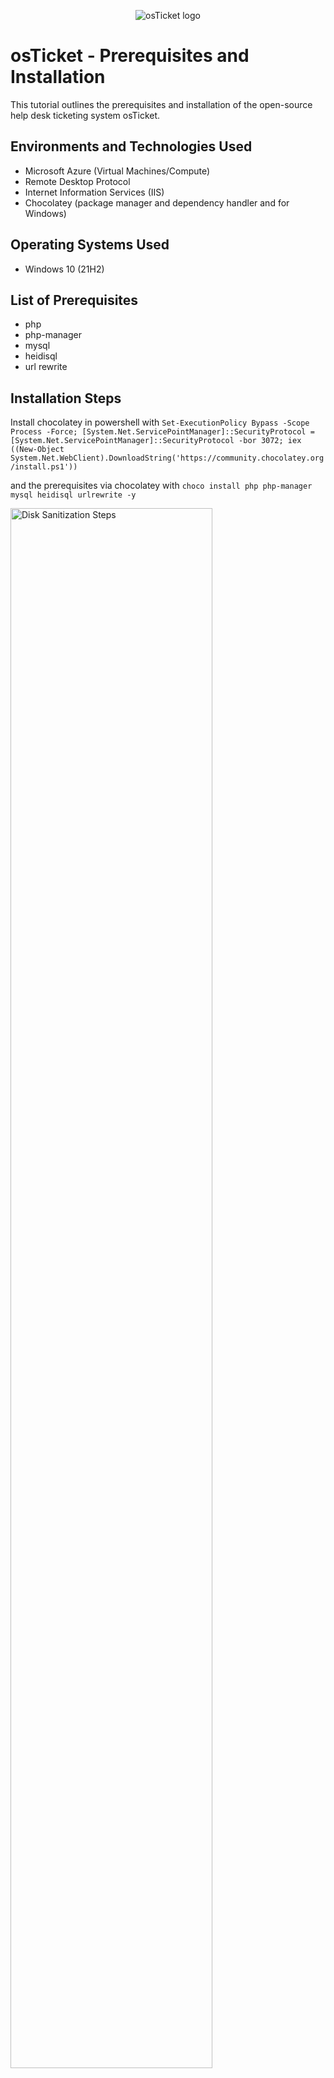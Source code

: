 <p align="center">
<img src="https://i.imgur.com/Clzj7Xs.png" alt="osTicket logo"/>
</p>

<h1>osTicket - Prerequisites and Installation</h1>
This tutorial outlines the prerequisites and installation of the open-source help desk ticketing system osTicket.<br />


<h2>Environments and Technologies Used</h2>

- Microsoft Azure (Virtual Machines/Compute)
- Remote Desktop Protocol
- Internet Information Services (IIS)
- Chocolatey (package manager and dependency handler and  for Windows)

<h2>Operating Systems Used </h2>

- Windows 10</b> (21H2)

<h2>List of Prerequisites</h2>

- php
- php-manager
- mysql
- heidisql
- url rewrite

<h2>Installation Steps</h2>

<p>
  Install chocolatey in powershell with <code>Set-ExecutionPolicy Bypass -Scope Process -Force; [System.Net.ServicePointManager]::SecurityProtocol = [System.Net.ServicePointManager]::SecurityProtocol -bor 3072; iex ((New-Object System.Net.WebClient).DownloadString('https://community.chocolatey.org/install.ps1'))</code>
</p>
  <p></p>and the prerequisites via chocolatey with <code>choco install php php-manager mysql heidisql urlrewrite -y</code>
</p>
<p>
<img src="https://github.com/user-attachments/assets/38d1ea92-e568-479b-8428-bb142f45d8c2" height="80%" width="80%" alt="Disk Sanitization Steps"/>
</p>
<br />

<p>
  Download osTicket with your desired plugns, then extract the upload folder from the archive to C:/inetpub/wwwroot/ and rename it to osticket, and finally extract your .phar plugins to the osticket/include/plugins folder.
</p>

<p>
  Rename osticket/include/ost-sampleconfig.php to ost-config.php so it will be read by the site, then disable permission inheritance on ost-config.php and give full permissions to everyone. (This is for convenience during the configuration steps)
</p>
<p>
<img src="https://github.com/user-attachments/assets/da430e69-e548-4f0a-a8ed-b73e23126da6" height="80%" width="80%" alt="Disk Sanitization Steps"/>
<img src="https://github.com/user-attachments/assets/4bbea470-d587-4dbd-96e0-99577e797231" height="80%" width="80%" alt="Disk Sanitization Steps"/>
</p>
<br />

<p>
  Register your PHP installation (choco installs PHP to C:/tools) from within IIS and enable the php_opcache and php_intl modules from within IIS (if you miss any then they will show during the initial setup). Add osticket as a site in IIS and delete the default IIS site if you desire.
</p>
<p>
<img src="https://github.com/user-attachments/assets/04bd0535-0395-4500-99a5-ba460a9293b1" height="80%" width="80%" alt="Disk Sanitization Steps"/>
</p>
<br />

<p>
  Login to your sql database (root with no password) and create a database for osticket. You should also set a password for the root user in Tools>User manager.
</p>
<p>
<img src="https://github.com/user-attachments/assets/02156df1-cf68-499c-b7ed-efd993f3888e" height="80%" width="80%" alt="Disk Sanitization Steps"/>
</p>
<br />

<p>
  Open your site in the web browser via your domain or loopback address, and fill out the initial setup forms with your site, admin, and SQL information.
</p>
<p>
<img src="https://github.com/user-attachments/assets/a3926f89-d5c6-44ba-a98f-887275572231" height="80%" width="80%" alt="Disk Sanitization Steps"/>
</p>
<br />

<p>
  Remove write permissions to ost-config.php and set to read only then delete your osticket/setup folder.
</p>
<p>
<img src="https://github.com/user-attachments/assets/844545be-0981-4b86-9f5d-2ddef8487051" height="80%" width="80%" alt="Disk Sanitization Steps"/>
</p>
<br />
